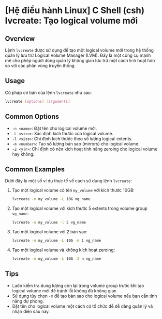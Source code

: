 # [Hệ điều hành Linux] C Shell (csh) lvcreate: Tạo logical volume mới

## Overview
Lệnh `lvcreate` được sử dụng để tạo một logical volume mới trong hệ thống quản lý lưu trữ Logical Volume Manager (LVM). Đây là một công cụ mạnh mẽ cho phép người dùng quản lý không gian lưu trữ một cách linh hoạt hơn so với các phân vùng truyền thống.

## Usage
Cú pháp cơ bản của lệnh `lvcreate` như sau:

```bash
lvcreate [options] [arguments]
```

## Common Options
- `-n <name>`: Đặt tên cho logical volume mới.
- `-L <size>`: Xác định kích thước của logical volume.
- `-l <size>`: Chỉ định kích thước theo số lượng logical extents.
- `-m <number>`: Tạo số lượng bản sao (mirrors) cho logical volume.
- `-Z <y|n>`: Chỉ định có nên kích hoạt tính năng zeroing cho logical volume hay không.

## Common Examples
Dưới đây là một số ví dụ thực tế về cách sử dụng lệnh `lvcreate`:

1. Tạo một logical volume có tên `my_volume` với kích thước 10GB:
   ```bash
   lvcreate -n my_volume -L 10G vg_name
   ```

2. Tạo một logical volume với kích thước 5 extents trong volume group `vg_name`:
   ```bash
   lvcreate -n my_volume -l 5 vg_name
   ```

3. Tạo một logical volume với 2 bản sao:
   ```bash
   lvcreate -n my_volume -L 10G -m 1 vg_name
   ```

4. Tạo một logical volume và không kích hoạt zeroing:
   ```bash
   lvcreate -n my_volume -L 10G -Z n vg_name
   ```

## Tips
- Luôn kiểm tra dung lượng còn lại trong volume group trước khi tạo logical volume mới để tránh lỗi không đủ không gian.
- Sử dụng tùy chọn `-m` để tạo bản sao cho logical volume nếu bạn cần tính năng dự phòng.
- Đặt tên cho logical volume một cách có tổ chức để dễ dàng quản lý và nhận diện sau này.
